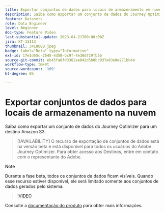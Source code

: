 ```yaml
---
title: Exportar conjuntos de dados para locais de armazenamento em nuvem (Beta)
description: Saiba como exportar um conjunto de dados do Journey Optimizer para um destino Amazon S3.
feature: Datasets
role: Data Engineer
level: Beginner
doc-type: Feature Video
last-substantial-update: 2023-04-21T00:00:00Z
jira: KT-13113
thumbnail: 3418688.jpeg
badge: label="Beta" type="Informative"
exl-id: 17e1d65c-2548-4d50-bc9f-4e30d729fb5b
source-git-commit: eb45fa6fd3382ee842d5b0bc937a83e0e271bb44
workflow-type: tm+mt
source-wordcount: '109'
ht-degree: 6%

---
```


# Exportar conjuntos de dados para locais de armazenamento na nuvem

Saiba como exportar um conjunto de dados do Journey Optimizer para um destino Amazon S3.

>[!AVAILABILITY]
>O recurso de exportação de conjuntos de dados está na versão beta e está disponível para todos os usuários do Adobe Journey Optimizer. Para obter acesso aos Destinos, entre em contato com o representante do Adobe.

>[!NOTE]
>Durante a fase beta, todos os conjuntos de dados ficam visíveis. Quando esse recurso estiver disponível, ele será limitado somente aos conjuntos de dados gerados pelo sistema.

>[!VIDEO](https://video.tv.adobe.com/v/3418688/?quality=12&learn=on)

Consulte a [documentação do produto](https://experienceleague.adobe.com/docs/journey-optimizer/using/data-management/datasets/export-datasets.html?lang=en) para obter mais informações.
